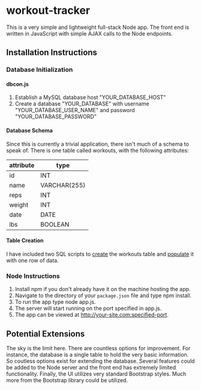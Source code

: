 # workout-tracker

This is a very simple and lightweight full-stack Node app. The front end is written in JavaScript with simple AJAX calls to the Node endpoints. 

## Installation Instructions

### Database Initialization
#### dbcon.js
1) Establish a MySQL database host "YOUR_DATABASE_HOST"
2) Create a database "YOUR_DATABASE" with username "YOUR_DATABASE_USER_NAME" and password "YOUR_DATABASE_PASSWORD"

#### Database Schema
Since this is currently a trivial application, there isn't much of a schema to speak of. There is one table called workouts, with the following attributes:

attribute | type
--------- | ----
id | INT
name | VARCHAR(255)
reps | INT
weight | INT
date | DATE
lbs | BOOLEAN

#### Table Creation
I have included two SQL scripts to [create](/sql/table_creation.sql) the workouts table and [populate](/sql/table_insertions.sql) it with one row of data.

### Node Instructions
1) Install npm if you don't already have it on the machine hosting the app.
2) Navigate to the directory of your ```package.json``` file and type npm install.
3) To run the app type node app.js.
4) The server will start running on the port specified in app.js.
5) The app can be viewed at http://your-site.com:specified-port.


## Potential Extensions
The sky is the limit here. There are countless options for improvement. For instance, the database is a single table to hold the very basic information. So coutless options exist for extending the database. Several features could be added to the Node server and the front end has extremely limited functionality. Finally, the UI utilizes very standard Bootstrap styles. Much more from the Bootstrap library could be utilized.
